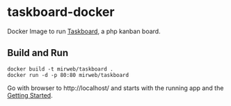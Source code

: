 taskboard-docker
================

Docker Image to run [Taskboard](http://taskboard.matthewross.me/), a php kanban board.

Build and Run
-------------
```
docker build -t mirweb/taskboard .
docker run -d -p 80:80 mirweb/taskboard
```

Go with browser to http://localhost/ and starts with the running app and the [Getting Started](http://taskboard.matthewross.me/docs/intro.html).
